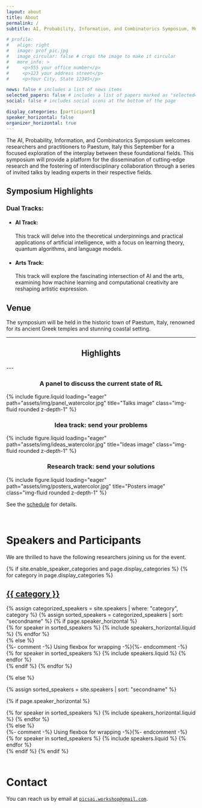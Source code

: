 ```yaml
---
layout: about
title: About
permalink: /
subtitle: AI, Probability, Information, and Combinatorics Symposium, Monday-Saturday, 22-28 of September 2024</a>. Paestum, Italy.

# profile:
#   align: right
#   image: prof_pic.jpg
#   image_circular: false # crops the image to make it circular
#   more_info: >
#     <p>555 your office number</p>
#     <p>123 your address street</p>
#     <p>Your City, State 12345</p>

news: false # includes a list of news items
selected_papers: false # includes a list of papers marked as "selected={true}"
social: false # includes social icons at the bottom of the page

display_categories: [participant]
speaker_horizontal: false
organizer_horizontal: true
---
```



<p>The AI, Probability, Information, and Combinatorics Symposium
welcomes researchers and practitioners to Paestum, Italy this
September for a focused exploration of the interplay between these
foundational fields. This symposium will provide a platform for
the dissemination of cutting-edge research and the fostering of
interdisciplinary collaboration through a series of invited talks
by leading experts in their respective fields. </p>

<h2>Symposium Highlights</h2>

<div class="track">
    <h3>Dual Tracks:</h3>
    <ul>
        <li>
            <h4>AI Track:</h4>
            <p>This track will delve into the theoretical
            underpinnings and practical applications of artificial
            intelligence, with a focus on learning theory, quantum
            algorithms, and language models.</p>
        </li>
        <li>
            <h4>Arts Track:</h4> 
            <p>This track will explore the fascinating
            intersection of AI and the arts, examining how machine
            learning and computational creativity are reshaping
            artistic expression.</p>
        </li>
    </ul>
</div>


<h2>Venue</h2>
<p>The symposium will be held in the historic town of Paestum,
Italy, renowned for its ancient Greek temples and stunning coastal
setting.</p>

---
<h2 style="text-align:center;">Highlights</h2>
---

<div class="row">
    <div class="col-sm mt-3 mt-md-0">
        <h3 style="text-align:center;">A panel to discuss the current state of RL</h3>
        {% include figure.liquid loading="eager" path="assets/img/panel_watercolor.jpg" title="Talks image" class="img-fluid rounded z-depth-1" %}
    </div>
    <div class="col-sm mt-3 mt-md-0">
        <h3 style="text-align:center;">Idea track: send your problems</h3>
        {% include figure.liquid loading="eager" path="assets/img/ideas_watercolor.jpg" title="Ideas image" class="img-fluid rounded z-depth-1" %}
    </div>
    <div class="col-sm mt-3 mt-md-0">
        <h3 style="text-align:center;">Research track: send your solutions</h3>
        {% include figure.liquid loading="eager" path="assets/img/posters_watercolor.jpg" title="Posters image" class="img-fluid rounded z-depth-1" %}
    </div>
</div>

See the [schedule](/schedule) for details.

<!-- Speakers -->
<br>
<h1><b>Speakers and Participants</b></h1>

We are thrilled to have the following researchers joining us for the event.

<div class="speakers">
{% if site.enable_speaker_categories and page.display_categories %}
  {% for category in page.display_categories %}
  <a id="{{ category }}" href=".#{{ category }}">
    <h2 class="category">{{ category }}</h2>
  </a>
  {% assign categorized_speakers = site.speakers | where: "category", category %}
  {% assign sorted_speakers = categorized_speakers | sort: "secondname" %}
  {% if page.speaker_horizontal %}
  <div class="container">
    <div class="row row-cols-2"> 
      {% for speaker in sorted_speakers %}
        {% include speakers_horizontal.liquid %}
      {% endfor %}
    </div>
  </div>
  {% else %}
  <div class="speaker-grid"> {%- comment -%} Using flexbox for wrapping -%}{%- endcomment -%}
    {% for speaker in sorted_speakers %}
      {% include speakers.liquid %}
    {% endfor %}
  </div>
  {% endif %}
  {% endfor %}

{% else %}

{% assign sorted_speakers = site.speakers | sort: "secondname" %}

  {% if page.speaker_horizontal %}

  <div class="container">
    <div class="row row-cols-3">
      {% for speaker in sorted_speakers %}
        {% include speakers_horizontal.liquid %}
      {% endfor %}
    </div>
  </div>
  {% else %}
  <div class="speaker-grid"> {%- comment -%} Using flexbox for wrapping -%}{%- endcomment -%}
    {% for speaker in sorted_speakers %}
      {% include speakers.liquid %}
    {% endfor %}
  </div>
  {% endif %}
{% endif %}
</div>

<br>
<h1><b>Contact</b></h1>

You can reach us by email at [``picsai.workshop@gmail.com``](mailto:picsai.workshop@gmail.com).
